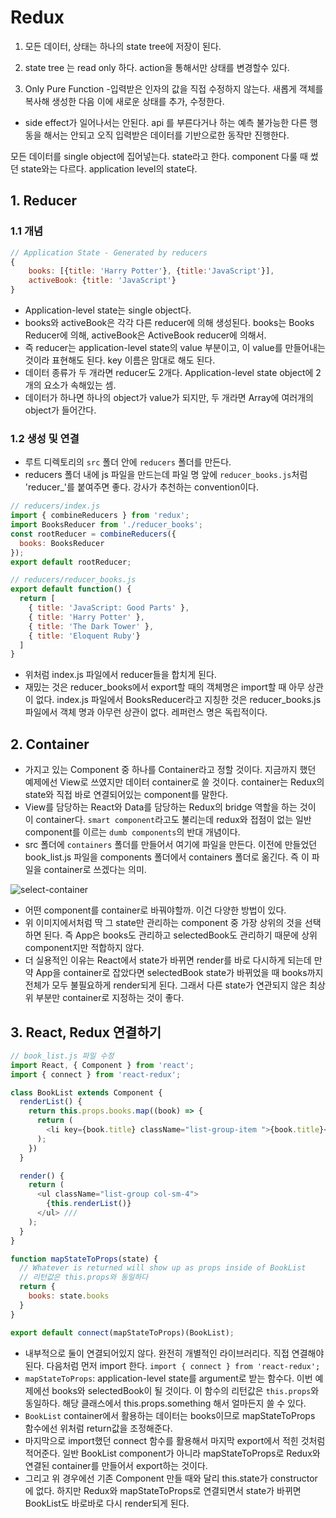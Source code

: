 # Redux

1. 모든 데이터, 상태는 하나의 state tree에 저장이 된다.

2. state tree 는 read only 하다. action을 통해서만 상태를 변경할수 있다.

3. Only Pure Function
-입력받은 인자의 값을 직접 수정하지 않는다. 새롭게 객체를 복사해 생성한 다음 이에 새로운 상태를 추가, 수정한다.
- side effect가 일어나서는 안된다. api 를 부른다거나 하는 예측 불가능한 다른 행동을 해서는 안되고 오직 입력받은 데이터를 기반으로한 동작만 진행한다.

모든 데이터를 single object에 집어넣는다. state라고 한다. component 다룰 때 썼던 state와는 다르다. application level의 state다.

## 1. Reducer

### 1.1 개념

```js
// Application State - Generated by reducers
{
    books: [{title: 'Harry Potter'}, {title:'JavaScript'}],
    activeBook: {title: 'JavaScript'}
}
```

- Application-level state는 single object다.
- books와 activeBook은 각각 다른 reducer에 의해 생성된다. books는 Books Reducer에 의해, activeBook은 ActiveBook reducer에 의해서.
- 즉 reducer는 application-level state의 value 부분이고, 이 value를 만들어내는 것이라 표현해도 된다. key 이름은 맘대로 해도 된다.
- 데이터 종류가 두 개라면 reducer도 2개다. Application-level state object에 2개의 요소가 속해있는 셈.
- 데이터가 하나면 하나의 object가 value가 되지만, 두 개라면 Array에 여러개의 object가 들어간다.

### 1.2 생성 및 연결

- 루트 디렉토리의 `src` 폴더 안에 `reducers` 폴더를 만든다.
- reducers 폴더 내에 js 파일을 만드는데 파일 명 앞에 `reducer_books.js`처럼 'reducer_'를 붙여주면 좋다. 강사가 추천하는 convention이다.

```js
// reducers/index.js
import { combineReducers } from 'redux';
import BooksReducer from './reducer_books';
const rootReducer = combineReducers({
  books: BooksReducer
});
export default rootReducer;

// reducers/reducer_books.js
export default function() {
  return [
    { title: 'JavaScript: Good Parts' },
    { title: 'Harry Potter' },
    { title: 'The Dark Tower' },
    { title: 'Eloquent Ruby'}
  ]
}
```

- 위처럼 index.js 파일에서 reducer들을 합치게 된다.
- 재밌는 것은 reducer_books에서 export할 때의 객체명은 import할 때 아무 상관이 없다. index.js 파일에서 BooksReducer라고 지칭한 것은 reducer_books.js 파일에서 객체 명과 아무런 상관이 없다. 레퍼런스 명은 독립적이다.

## 2. Container

- 가지고 있는 Component 중 하나를 Container라고 정할 것이다. 지금까지 했던 예제에선 View로 쓰였지만 데이터 container로 쓸 것이다. container는 Redux의 state와 직접 바로 연결되어있는 component를 말한다.
- View를 담당하는 React와 Data를 담당하는 Redux의 bridge 역할을 하는 것이 이 container다. `smart component`라고도 불리는데 redux와 접점이 없는 일반 component를 이르는 `dumb components`의 반대 개념이다.
- src 폴더에 `containers` 폴더를 만들어서 여기에 파일을 만든다. 이전에 만들었던 book_list.js 파일을 components 폴더에서 containers 폴더로 옮긴다. 즉 이 파일을 container로 쓰겠다는 의미.

![select-container](http://i.imgur.com/0pLp101.png)

- 어떤 component를 container로 바꿔야할까. 이건 다양한 방법이 있다.
- 위 이미지에서처럼 딱 그 state만 관리하는 component 중 가장 상위의 것을 선택하면 된다. 즉 App은 books도 관리하고 selectedBook도 관리하기 때문에 상위 component지만 적합하지 않다.
- 더 실용적인 이유는 React에서 state가 바뀌면 render를 바로 다시하게 되는데 만약 App을 container로 잡았다면 selectedBook state가 바뀌었을 때 books까지 전체가 모두 불필요하게 render되게 된다. 그래서 다른 state가 연관되지 않은 최상위 부분만 container로 지정하는 것이 좋다.

## 3. React, Redux 연결하기

```js
// book_list.js 파일 수정
import React, { Component } from 'react';
import { connect } from 'react-redux';

class BookList extends Component {
  renderList() {
    return this.props.books.map((book) => {
      return (
        <li key={book.title} className="list-group-item ">{book.title}</li> ///
      );
    })
  }

  render() {
    return (
      <ul className="list-group col-sm-4">
        {this.renderList()}
      </ul> ///
    );
  }
}

function mapStateToProps(state) {
  // Whatever is returned will show up as props inside of BookList
  // 리턴값은 this.props와 동일하다
  return {
    books: state.books
  }
}

export default connect(mapStateToProps)(BookList);
```

- 내부적으로 둘이 연결되어있지 않다. 완전히 개별적인 라이브러리다. 직접 연결해야된다. 다음처럼 먼저 import 한다. `import { connect } from 'react-redux';`
- `mapStateToProps`: application-level state를 argument로 받는 함수다. 이번 예제에선 books와 selectedBook이 될 것이다. 이 함수의 리턴값은 `this.props`와 동일하다. 해당 클래스에서 this.props.something 해서 얼마든지 쓸 수 있다.
- `BookList` container에서 활용하는 데이터는 books이므로 mapStateToProps 함수에선 위처럼 return값을 조정해준다.
- 마지막으로 import했던 connect 함수를 활용해서 마지막 export에서 적힌 것처럼 적어준다. 일반 BookList component가 아니라 mapStateToProps로 Redux와 연결된 container를 만들어서 export하는 것이다.
- 그리고 위 경우에선 기존 Component 만들 때와 달리 this.state가 constructor에 없다. 하지만 Redux와 mapStateToProps로 연결되면서 state가 바뀌면 BookList도 바로바로 다시 render되게 된다.

